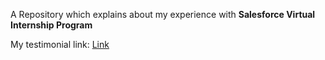 A Repository which explains about my experience with **Salesforce Virtual Internship Program**


My testimonial link: [Link](https://drive.google.com/file/d/130XA30nBjIX5ohYwIDnrmC5re7pXUA9C/view?usp=sharing)
